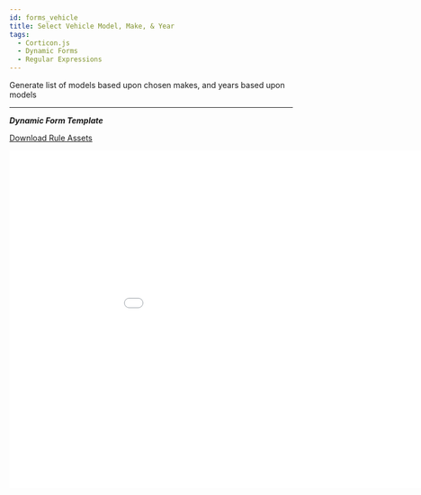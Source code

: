 ```yaml
---
id: forms_vehicle
title: Select Vehicle Model, Make, & Year
tags:
  - Corticon.js
  - Dynamic Forms
  - Regular Expressions
---
```


Generate list of models based upon chosen makes, and years based upon models

---

_**Dynamic Form Template**_

[Download Rule Assets
](https://github.com/corticon/accelerators/raw/main/docs/03-dynamic-forms/project-zips/Vehicle%20Selector.zip)

<iframe width="200%" height="600" src="//jsfiddle.net/notedhelms/qzmdfr09/2/embedded/result/" allowfullscreen="allowfullscreen" allowpaymentrequest frameborder="0"></iframe>
